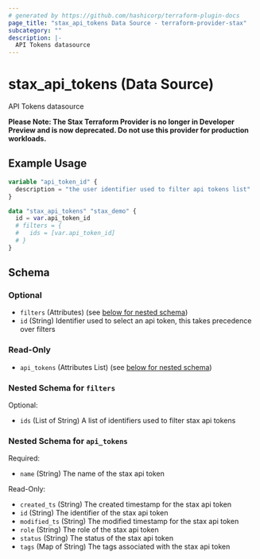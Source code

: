 ```yaml
---
# generated by https://github.com/hashicorp/terraform-plugin-docs
page_title: "stax_api_tokens Data Source - terraform-provider-stax"
subcategory: ""
description: |-
  API Tokens datasource
---
```


# stax_api_tokens (Data Source)

API Tokens datasource

**Please Note: The Stax Terraform Provider is no longer in Developer Preview and is now deprecated. Do not use this provider for production workloads.**

## Example Usage

```terraform
variable "api_token_id" {
  description = "the user identifier used to filter api tokens list"
}

data "stax_api_tokens" "stax_demo" {
  id = var.api_token_id
  # filters = {
  #   ids = [var.api_token_id]
  # }
}
```

<!-- schema generated by tfplugindocs -->
## Schema

### Optional

- `filters` (Attributes) (see [below for nested schema](#nestedatt--filters))
- `id` (String) Identifier used to select an api token, this takes precedence over filters

### Read-Only

- `api_tokens` (Attributes List) (see [below for nested schema](#nestedatt--api_tokens))

<a id="nestedatt--filters"></a>
### Nested Schema for `filters`

Optional:

- `ids` (List of String) A list of identifiers used to filter stax api tokens


<a id="nestedatt--api_tokens"></a>
### Nested Schema for `api_tokens`

Required:

- `name` (String) The name of the stax api token

Read-Only:

- `created_ts` (String) The created timestamp for the stax api token
- `id` (String) The identifier of the stax api token
- `modified_ts` (String) The modified timestamp for the stax api token
- `role` (String) The role of the stax api token
- `status` (String) The status of the stax api token
- `tags` (Map of String) The tags associated with the stax api token
